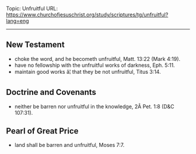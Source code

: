 Topic: Unfruitful
URL: https://www.churchofjesuschrist.org/study/scriptures/tg/unfruitful?lang=eng

---

## New Testament

- choke the word, and he becometh unfruitful, Matt. 13:22 (Mark 4:19).
- have no fellowship with the unfruitful works of darkness, Eph. 5:11.
- maintain good works â¦ that they be not unfruitful, Titus 3:14.

## Doctrine and Covenants

- neither be barren nor unfruitful in the knowledge, 2Â Pet. 1:8 (D&C 107:31).

## Pearl of Great Price

- land shall be barren and unfruitful, Moses 7:7.

